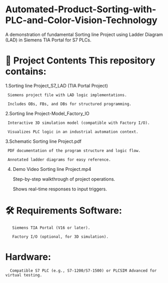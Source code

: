 # Automated-Product-Sorting-with-PLC-and-Color-Vision-Technology
A demonstration of fundamental  Sorting line Project using Ladder Diagram (LAD) in Siemens TIA Portal for S7 PLCs.

# 📁 Project Contents This repository contains:

1.Sorting line Project_S7_LAD (TIA Portal Project)

     Siemens project file with LAD logic implementations.

     Includes OBs, FBs, and DBs for structured programming. 

2.Sorting line Project-Model_Factory_IO

     Interactive 3D simulation model (compatible with Factory I/O).

     Visualizes PLC logic in an industrial automation context.

3.Schematic Sorting line Project.pdf

     PDF documentation of the program structure and logic flow.

     Annotated ladder diagrams for easy reference. 
     
4. Demo Video Sorting line Project.mp4

     Step-by-step walkthrough of project operations.

     Shows real-time responses to input triggers.

# 🛠️ Requirements Software:

       Siemens TIA Portal (V16 or later).

       Factory I/O (optional, for 3D simulation). 

#   Hardware:
      Compatible S7 PLC (e.g., S7-1200/S7-1500) or PLCSIM Advanced for virtual testing.
